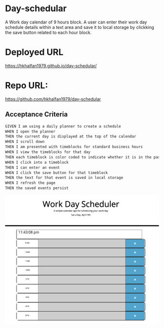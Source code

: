 # Day-schedular

A Work day calendar of 9 hours block. A user can enter their work day schedule details within a text area and save it to local storage by clickking the save button related to each hour block.


# Deployed URL
https://hkhalfan1979.github.io/day-schedular/

# Repo URL: 
https://github.com/hkhalfan1979/day-schedular

## Acceptance Criteria

```md
GIVEN I am using a daily planner to create a schedule
WHEN I open the planner
THEN the current day is displayed at the top of the calendar
WHEN I scroll down
THEN I am presented with timeblocks for standard business hours
WHEN I view the timeblocks for that day
THEN each timeblock is color coded to indicate whether it is in the past, present, or future
WHEN I click into a timeblock
THEN I can enter an event
WHEN I click the save button for that timeblock
THEN the text for that event is saved in local storage
WHEN I refresh the page
THEN the saved events persist
```

![Work day schedular screenshot.](./assets/work-day-schedular-screenshot.png)
